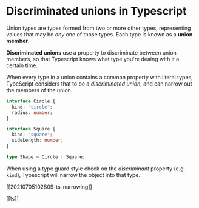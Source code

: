 # Discriminated unions in Typescript

Union types are types formed from two or more other types, representing values that may be _any_ one of those types. Each type is known as a **union member**.

**Discriminated unions** use a property to discriminate between union members, so that Typescript knows what type you're deaing with it a certain time.

When every type in a union contains a common property with literal types, TypeScript considers that to be a _discriminated union_, and can narrow out the members of the union.

```typescript
interface Circle {
  kind: "circle";
  radius: number;
}

interface Square {
  kind: "square";
  sideLength: number;
}

type Shape = Circle | Square;
```

When using a type guard style check on the _discriminant_ property (e.g. `kind`), Typescript will narrow the object into that type.

[[20210705102809-ts-narrowing]]

[[ts]]